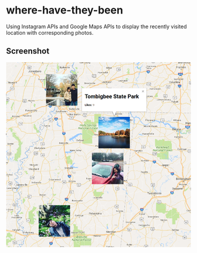 # where-have-they-been
Using Instagram APIs and Google Maps APIs to display the recently visited location with corresponding photos.

## Screenshot
![Alt text](screenshot.png?raw=true "Screenshot")
